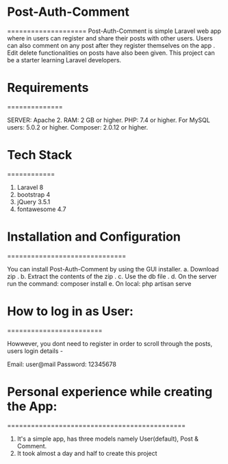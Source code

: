 # Post-Auth-Comment
====================
Post-Auth-Comment is simple Laravel web app where in users can register and share their posts with other users. Users can also comment on any post after they register themselves on the app . Edit delete functionalities on posts have also been given. This project can be a starter learning Laravel developers.

# Requirements
==============

SERVER: Apache 2.
RAM: 2 GB or higher.
PHP: 7.4 or higher.
For MySQL users: 5.0.2 or higher.
Composer: 2.0.12 or higher.


# Tech Stack
============

1. Laravel 8
2. bootstrap 4
3. jQuery 3.5.1
4. fontawesome 4.7


# Installation and Configuration
==============================

You can install Post-Auth-Comment by using the GUI installer.
   a. Download zip .
   b. Extract the contents of the zip .
   c. Use the db file .
   d. On the server run the command: composer install 
   e. On local: php artisan serve
   
# How to log in as User:
========================

Howwever, you dont need to register in order to scroll through the posts,
users login details -

Email: user@mail
Password: 12345678

# Personal experience while creating the App:
=============================================

1. It's a simple app, has three models namely User(default), Post & Comment. 
2. It took almost a day and half to create this project
